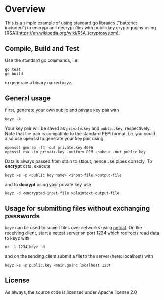 # Overview

This is a simple example of using standard go libraries ("batteries included") to encrypt and decrypt files with
public key cryptography using [RSA](https://en.wikipedia.org/wiki/RSA_(cryptosystem).

## Compile, Build and Test

Use the standard go commands, i.e.

    go test
    go build

to generate a binary named `keyz`.

## General usage

First, generate your own public and private key pair with

    keyz -k

Your key pair will be saved as `private.key` and `public.key`, respectively. Note that the pair is compatible to the
standard PEM format, i.e. you could also use openssl to generate your key pair using

    openssl genrsa -f4 -out private.key 4096
    openssl rsa -in private.key -outform PEM -pubout -out public.key

Data is always passed from stdin to stdout, hence use pipes correcly. To **encrypt** data, execute

    keyz -e -p <public key name> <input-file >output-file

and to **decrypt** using your private key, use

    keyz -d <encrypted-input-file >plaintext-output-file

## Usage for submitting files without exchanging passwords

`keyz` can be used to submit files over networks using [netcat](https://en.wikipedia.org/wiki/Netcat). On the receiving
client, start a netcat server on port 1234 which redirects read data to keyz with

    nc -l 1234|keyz -d

and on the sending client submit a file to the server (here: localhost) with

    keyz -e -p public.key <main.go|nc localhost 1234

## License

As always, the source code is licensed under Apache license 2.0.